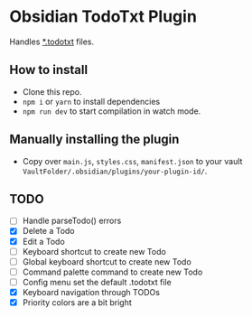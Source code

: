 # Obsidian TodoTxt Plugin

Handles [\*.todotxt](https://github.com/todotxt/todo.txt) files.

## How to install

- Clone this repo.
- `npm i` or `yarn` to install dependencies
- `npm run dev` to start compilation in watch mode.

## Manually installing the plugin

- Copy over `main.js`, `styles.css`, `manifest.json` to your vault
  `VaultFolder/.obsidian/plugins/your-plugin-id/`.

## TODO

- [ ] Handle parseTodo() errors
- [x] Delete a Todo
- [x] Edit a Todo
- [ ] Keyboard shortcut to create new Todo
- [ ] Global keyboard shortcut to create new Todo
- [ ] Command palette command to create new Todo
- [ ] Config menu set the default .todotxt file
- [x] Keyboard navigation through TODOs
- [x] Priority colors are a bit bright
